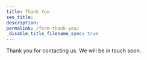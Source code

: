 ```yaml
---
title: Thank You
seo_title:
description:
permalink: /form-thank-you/
_disable_title_filename_sync: true
---
```


Thank you for contacting us. We will be in touch soon.
